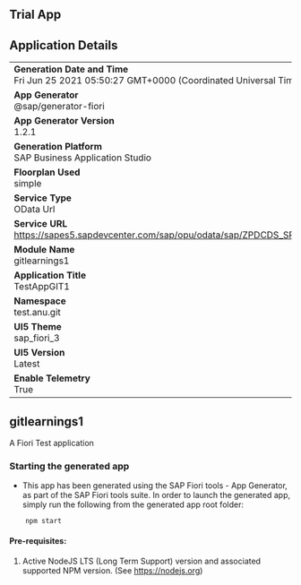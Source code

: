 ## Trial App

## Application Details
|               |
| ------------- |
|**Generation Date and Time**<br>Fri Jun 25 2021 05:50:27 GMT+0000 (Coordinated Universal Time)|
|**App Generator**<br>@sap/generator-fiori|
|**App Generator Version**<br>1.2.1|
|**Generation Platform**<br>SAP Business Application Studio|
|**Floorplan Used**<br>simple|
|**Service Type**<br>OData Url|
|**Service URL**<br>https://sapes5.sapdevcenter.com/sap/opu/odata/sap/ZPDCDS_SRV/
|**Module Name**<br>gitlearnings1|
|**Application Title**<br>TestAppGIT1|
|**Namespace**<br>test.anu.git|
|**UI5 Theme**<br>sap_fiori_3|
|**UI5 Version**<br>Latest|
|**Enable Telemetry**<br>True|

## gitlearnings1

A Fiori Test application

### Starting the generated app

-   This app has been generated using the SAP Fiori tools - App Generator, as part of the SAP Fiori tools suite.  In order to launch the generated app, simply run the following from the generated app root folder:

```
    npm start
```

#### Pre-requisites:

1. Active NodeJS LTS (Long Term Support) version and associated supported NPM version.  (See https://nodejs.org)


